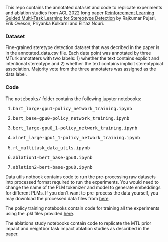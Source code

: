 This repo contains the annotated dataset and code to replicate experiments and ablation studies from ACL 2022 long paper <a href="https://rajkumar-pujari.com/reinforcement_guided.html">Reinforcement Learning Guided Multi-Task Learning for Stereotype Detection</a> by Rajkumar Pujari, Erik Oveson, Priyanka Kulkarni and Elnaz Nouri.

<h3>Dataset</h3>
Fine-grained steretype detection dataset that was decribed in the paper is in the annotated_data.csv file. Each data point was annotated by three MTurk annotaters with two labels: 1) whether the text contains explicit and intentional stereotype and 2) whether the text contains implicit stereotypical association. Majority vote from the three annotaters was assigned as the data label.

<h3>Code</h3>

The <tt>notebooks/</tt> folder contains the following jupyter notebooks:

1) <tt> bart_large-gpu1-policy_network_training.ipynb </tt>
  
2) <tt> bert_base-gpu0-policy_network_training.ipynb </tt>
  
3) <tt> bert_large-gpu0_1-policy_network_training.ipynb </tt>
  
4) <tt> xlnet_large-gpu1_1-policy_network_training.ipynb </tt>
  
5) <tt> rl_multitask_data_utils.ipynb </tt>
  
6) <tt> ablation1-bert_base-gpu0.ipynb </tt>
  
7) <tt> ablation2-bert-base-gpu0.ipynb </tt>

Data utils notbook contains code to run the pre-processing raw datasets into processed format required to run the experiments. You would need to change the name of the PLM tokenizer and model to generate embeddings for different PLMs. If you don't want to pre-process the data yourself, you may download the processed data files from <a href="https://drive.google.com/drive/folders/1_PKGwIrGdCfGeNfQqAckwJvyzrc9KfiV?usp=sharing">here</a>.

The policy training notebooks contain code for training all the experiments using the .pkl files provided <a href="https://drive.google.com/drive/folders/1_PKGwIrGdCfGeNfQqAckwJvyzrc9KfiV?usp=sharing">here</a>.

The ablations study notebooks contain code to replicate the MTL prior impact and neightbor task impact ablation studies as described in the paper.



